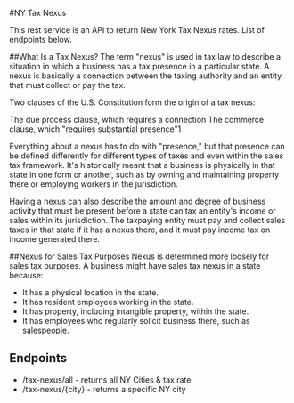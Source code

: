 #NY Tax Nexus

This rest service is an API to return New York Tax Nexus rates. List of endpoints below.

##What Is a Tax Nexus?
The term "nexus" is used in tax law to describe a situation in which a business has a tax presence in a particular state. A nexus is basically a connection between the taxing authority and an entity that must collect or pay the tax.

Two clauses of the U.S. Constitution form the origin of a tax nexus:

The due process clause, which requires a connection
The commerce clause, which "requires substantial presence"1

Everything about a nexus has to do with "presence," but that presence can be defined differently for different types of taxes and even within the sales tax framework. It's historically meant that a business is physically in that state in one form or another, such as by owning and maintaining property there or employing workers in the jurisdiction.

Having a nexus can also describe the amount and degree of business activity that must be present before a state can tax an entity's income or sales within its jurisdiction. The taxpaying entity must pay and collect sales taxes in that state if it has a nexus there, and it must pay income tax on income generated there. 

##Nexus for Sales Tax Purposes
Nexus is determined more loosely for sales tax purposes. A business might have sales tax nexus in a state because:

- It has a physical location in the state.
- It has resident employees working in the state.
- It has property, including intangible property, within the state.
- It has employees who regularly solicit business there, such as salespeople.


## Endpoints
- /tax-nexus/all - returns all NY Cities & tax rate
- /tax-nexus/{city} - returns a specific NY city

